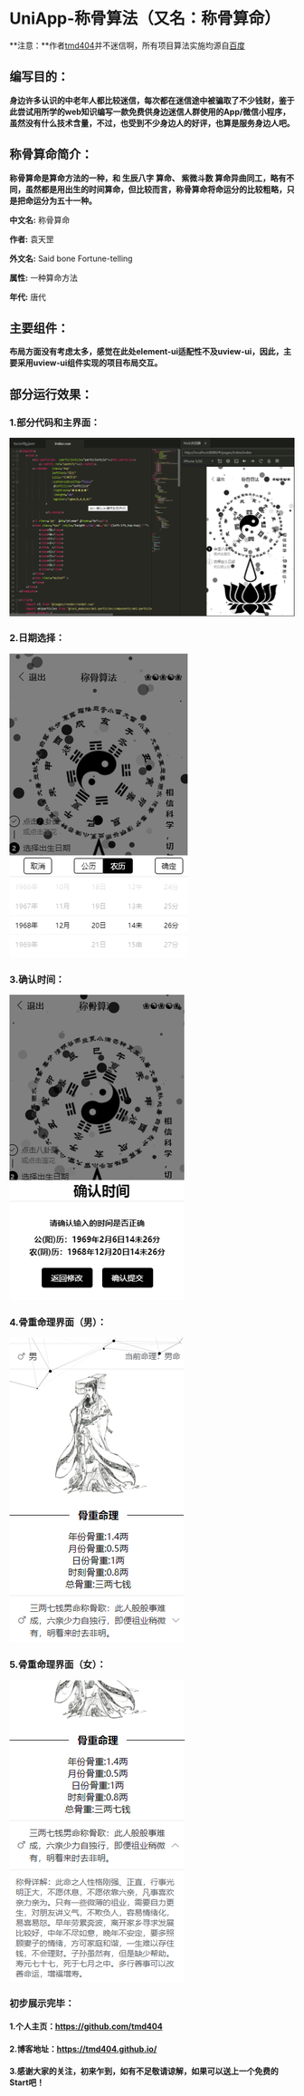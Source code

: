 # UniApp-称骨算法（又名：称骨算命）

**注意：**作者[tmd404](github.com/tmd404)并不迷信啊，所有项目算法实施均源自[百度](www.baidu.com)

## 编写目的：

**身边许多认识的中老年人都比较迷信，每次都在迷信途中被骗取了不少钱财，鉴于此尝试用所学的web知识编写一款免费供身边迷信人群使用的App/微信小程序，虽然没有什么技术含量，不过，也受到不少身边人的好评，也算是服务身边人吧。**

## 称骨算命简介：

**称骨算命是算命方法的一种，和 生辰八字 算命、 紫微斗数 算命异曲同工，略有不同，虽然都是用出生的时间算命，但比较而言，称骨算命将命运分的比较粗略，只是把命运分为五十一种。**

**中文名:** 称骨算命

**作者:** 袁天罡

**外文名:** Said bone Fortune-telling

**属性:** 一种算命方法

**年代:** 唐代

## 主要组件：

**布局方面没有考虑太多，感觉在此处element-ui适配性不及uview-ui，因此，主要采用uview-ui组件实现的项目布局交互。**

## 部分运行效果：

### 1.部分代码和主界面：

![1](MdImgs/1.PNG)

### 2.日期选择：

![图片2](MdImgs/2.PNG)

### 3.确认时间：

![图片3](MdImgs/3.PNG)

### 4.骨重命理界面（男）：

![图片4](MdImgs/4.PNG)

### 5.骨重命理界面（女）：

![图片5](MdImgs/5.PNG)



### 初步展示完毕：

#### 1.个人主页：https://github.com/tmd404

#### 2.博客地址：https://tmd404.github.io/

#### 3.感谢大家的关注，初来乍到，如有不足敬请谅解，如果可以送上一个免费的Start吧！